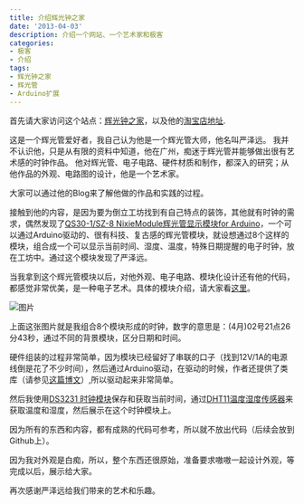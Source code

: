 ```yaml
---
title: 介绍辉光钟之家
date: '2013-04-03'
description: 介绍一个网站、一个艺术家和极客
categories:
- 极客
- 介绍
tags:
- 辉光钟之家
- 辉光管
- Arduino扩展
---
```


首先请大家访问这个站点：[辉光钟之家](http://www.nixieclock.org/)，以及他的[淘宝店地址](http://item.taobao.com/item.htm?spm=a230r.1.14.1.MZeUz2&id=17235221415).

这是一个辉光管爱好者，我自己认为他是一个辉光管大师，他名叫严泽远。 我并不认识他，只是从有限的资料中知道，他在广州，痴迷于辉光管并能够做出很有艺术感的时钟作品。 他对辉光管、电子电路、硬件材质和制作，都深入的研究；从他作品的外观、电路图的设计，他是一个艺术家。

大家可以通过他的Blog来了解他做的作品和实践的过程。

接触到他的内容，是因为要为倒立工坊找到有自己特点的装饰，其他就有时钟的需求，偶然发现了[QS30-1/SZ-8 NixieModule辉光管显示模块for Arduino](http://item.taobao.com/item.htm?spm=a1z10.3.w420884141.38.N2aHoY&id=15397910473)，一个可以通过Arduino驱动的、很有科技、复古感的辉光管模块，就设想通过8个这样的模块，组合成一个可以显示当前时间、湿度、温度，特殊日期提醒的电子时钟，放在工坊中。通过这个模块发现了严泽远。

当我拿到这个辉光管模块以后，对他外观、电子电路、模块化设计还有他的代码，都感觉非常优美，是一种电子艺术。具体的模块介绍，请大家看[这里](http://www.nixieclock.org/?p=268)。

![图片](http://ww1.sinaimg.cn/mw690/543ff35djw9e3cqxx13omj.jpg)

上面这张图片就是我组合8个模块形成的时钟，数字的意思是：(4月)02号21点26分43秒，通过不同的背景模块，区分日期和时间。

硬件组装的过程非常简单，因为模块已经留好了串联的口子（找到12V/1A的电源线倒是花了不少时间），然后通过Arduino驱动，在驱动的时候，作者还提供了类库（请参见[这篇博文](http://aguegu.net/?p=862)）,所以驱动起来非常简单。 

然后我使用[DS3231 时钟模块](http://item.taobao.com/item.htm?id=17098546015)保存和获取当前时间，通过[DHT11温度湿度传感器](http://s.taobao.com/search?q=DHT11)来获取温度和湿度，然后展示在这个时钟模块上。

因为所有的东西和内容，都有成熟的代码可参考，所以就不放出代码（后续会放到Github上）。

因为我对外观是白痴，所以，整个东西还很原始，准备要求嗷嗷一起设计外观，等完成以后，展示给大家。


再次感谢严泽远给我们带来的艺术和乐趣。


